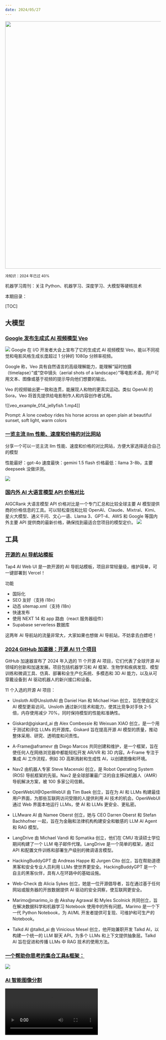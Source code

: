 ```yaml
---
date: 2024/05/27
---
```


<img src="https://r2.zhanglearning.com/blog/2024/05/9c7250733ae8fade24f6c9c58a4a214c.png" width="800" />  

<small>冷知识：2024 年已过 40%</small>  



机器学习周刊：关注 Python、机器学习、深度学习、大模型等硬核技术

本期目录：

[TOC]


## 大模型
### [Google 发布生成式 AI 视频模型 Veo](https://deepmind.google/technologies/veo/)

![](https://r2.zhanglearning.com/blog/2024/05/ef5a73c6813fd5bc98924537cd9eece1.png)
Google 在 I/O 开发者大会上宣布了它的生成式 AI 视频模型 Veo，能以不同视觉和电影风格生成长度超过 1 分钟的 1080p 分辨率视频。

Google 称，Veo 具有自然语言的高级理解能力，能理解“延时拍摄（timelapse）”或“空中镜头（aerial shots of a landscape）”等电影术语，用户可用文本、图像或基于视频的提示导向他们想要的输出。

Veo 的视频输出更一致和连贯，能展现人和物的更真实运动。类似 OpenAI 的 Sora，Veo 将首先提供给电影制作人和内容创作者试用。

![[veo_example_014_jellyfish 1.mp4]]

Prompt: A lone cowboy rides his horse across an open plain at beautiful sunset, soft light, warm colors
### [一览主流 llm 性能、速度和价格的对比网站](http://artificialanalysis.ai)
分享一个可以一览主流 llm 性能、速度和价格的对比网站，方便大家选择适合自己的模型

性能最好：gpt-4o
速度最快：gemini 1.5 flash
价格最低：llama 3-8b，主要 deepseek 没做评测。

![](https://r2.zhanglearning.com/blog/2024/05/ce8b206b672ade86e7159e9df040e758.png)

### [国内外 AI 大语言模型 API 价格对比](https://aigcrank.cn/llmprice/)


AIGCRank 大语言模型 API 价格对比是一个专门汇总和比较全球主要 AI 模型提供商的价格信息的工具。可以轻松查找和比较 OpenAI、Claude、Mixtral、Kimi、星火大模型、通义千问、文心一语、Llama 3、GPT-4、AWS 和 Google 等国内外主要 API 提供商的最新价格，确保找到最适合您项目的模型定价。
![](https://r2.zhanglearning.com/blog/2024/05/acefe82250c33e7d6df3a6f2988a30c1.png)

## 工具
### [开源的 AI 导航站模板](https://github.com/6677-ai/tap4-ai-webui)
Tap4 AI Web UI 是一款开源的 AI 导航站模板，项目非常轻量级，维护简单，可一键部署到 Vercel！

功能
- 国际化
- SEO 友好（支持 i18n）
- 动态 sitemap.xml（支持 i18n）
- 快速发布
- 使用 NEXT 14 和 app 路由（react 服务器组件）
- Supabase serverless 数据库

这两年 AI 导航站的流量非常大，大家如果也想做 AI 导航站，不妨拿去白嫖吧！


### [2024 GitHub 加速器：开源 AI 11 个项目](https://github.blog/2024-05-23-2024-github-accelerator-meet-the-11-projects-shaping-open-source-ai/)

GitHub 加速器宣布了 2024 年入选的 11 个开源 AI 项目，它们代表了全球开源 AI 领域的创新和加速发展。项目包括机器学习和 AI 框架、生物学和疾病发现、模型训练和微调工具、仿真、部署和全生产化系统、多模态和 3D AI 能力，以及从可穿戴设备到 AI 驱动机器人的新兴接口和设备。 

11 个入选的开源 AI 项目： 

- Unsloth AI@UnslothAI 由 Daniel Han 和 Michael Han 创立，旨在使自定义 AI 模型更易访问。Unsloth 通过新兴技术和能力，使其比竞争对手快 2-5 倍，内存使用减少 70%，同时保持模型的性能和准确性。 

- Giskard@giskard_ai  由 Alex Combessie 和 Weixuan XIAO 创立，是一个用于测试和评估 LLMs 的开源库。Giskard 旨在提高开源 AI 模型的质量，推动整体采用、研究、透明度和问责性。 

- A-Frame@aframevr 由 Diego Marcos 共同创建和维护，是一个框架，旨在使任何人在网络浏览器中都能轻松开发 AR/VR 和 3D 内容。A-Frame 专注于集成 AI 工作流程，例如 3D 高斯溅射和生成性 AI，以创建图像和环境。 

- Nav2 由机器人专家 Steve Macenski 创立，是 Robot Operating System (ROS) 导航框架的先驱。Nav2 是全球部署最广泛的自主移动机器人（AMR）导航解决方案，被 100 多家公司信赖。 

- OpenWebUI@OpenWebUI 由 Tim Baek 创立，旨在为 AI 和 LLMs 构建最佳用户界面，为那些互联网访问受限的人提供利用 AI 技术的机会。OpenWebUI 通过 Web 界面本地运行 LLMs，使 AI 和 LLMs 更安全、更私密。 

- LLMware AI 由 Namee Oberst 创立，她与 CEO Darren Oberst 和 Stefan Bachhofner 一起，旨在为金融和法律机构构建安全和敏感的 LLM AI Agent 和 RAG 模型。 
- LangDrive 由 Michael Vandi 和 Spmatika 创立，他们在 CMU 攻读硕士学位期间构建了一个 LLM 电子邮件代理。LangDrive 是一个简单的框架，通过 API 和配置文件训练和部署生产级别的微调语言模型。 
- HackingBuddyGPT 由 Andreas Happe 和 Jurgen Cito 创立，旨在帮助道德黑客和安全专业人员利用 LLMs 使世界更安全。HackingBuddyGPT 是一个自主的黑客伙伴，具有人在环路中的基础设施。 
- Web-Check 由 Alicia Sykes 创立，她是一位开源倡导者，旨在通过基于任何网站或服务器的开放数据提供 AI 驱动的安全洞察，使互联网更安全。 
- Marimo@marimo_io 由 Akshay Agrawal 和 Myles Scolnick 共同创立，旨在解决数据科学和机器学习 Notebook 使用中的所有问题。Marimo 是一个下一代 Python Notebook，为 AI/ML 开发者提供可复现、可维护和可生产的 Notebook。 

- Talkd AI @talkd_ai  由 Vinicious Mesel 创立，他开始兼职开发 Talkd AI，以构建一个统一的 LLM 聊天 API，为多个 LLMs 和上下文提供抽象层。Talkd AI 旨在促进和传播 LLMs 中 RAG 技术的使用方法。

### [一个帮助你思考的集合工具&框架：](https://untools.co/)
![](https://r2.zhanglearning.com/blog/2024/05/886037029b6ac6741ab87e8f56203cb5.png)


### [AI 智能图像分割](https://segmentify.app/zh)
<video src="https://teamaker-1251887421.cos.ap-guangzhou.myqcloud.com/segany.mp4" />  




### [一个只做渐变色的 CSS 库](https://uigradients.com/#RainbowBlue)
Ulgradients 是一个主打渐变风网站，设计师可根据自己风格来选择搭配，直接获得对应渐变配色的 CSS 代码，相当方便对于大大提高了前端开发的效率。
![](https://r2.zhanglearning.com/blog/2024/05/29a8acbe51894fc5a82f1895844730ca.png)

### [一款专为英语学习打造的视频播放器](https://github.com/solidSpoon/DashPlayer?tab=readme-ov-file)

为英语学习者量身打造的视频播放器，助你通过观看视频、沉浸真实语境，轻松提升英语水平。

![](https://r2.zhanglearning.com/blog/2024/05/83dafdc4202f3c9216b29aacf7c24a52.png)


## 知识库
### [Phi-3 CookBook](https://github.com/microsoft/Phi-3CookBook)

Phi-3 是微软开发的一系列开放 AI 模型，是目前功能最强大、性价比最高的小型语言模型，分为 mini、small、vision 和 medium 等版本。 

关于 Phi-3 入门的 Phi-3 CookBook，主要内容：
· Phi-3 介绍和快速上手
· Phi-3 推理、微调和评测

### [生成式人工智能常识科普图](https://cartography-of-generative-ai.net/)

https://cartography-of-generative-ai.net/genai_cartography.pdf
![](https://r2.zhanglearning.com/blog/2024/05/29c405073c52d7fbf9033dd5103e66bb.png)

这张图非常有意思！

**把生成式人工智能 GenAI 的核心内容 & 高频议题，绘制在了一张可视化图里**。通过这张图，你可以感受到整个 GenAI 世界的运转逻辑，也会大致明**白大模型是如何生成文字和图片**的~

### [LaTeX 入门与进阶](https://latex.lierhua.top/zh/) 


![](https://r2.zhanglearning.com/blog/2024/05/0c6af9633427f19533d5cdb15e3376d4.png)

### [前端开发的知识总结](https://spacexcode.com/)


![WX20240517-100517.png](https://r2.zhanglearning.com/blog/2024/05/a2ca75fe8fb94a750ce27e3a44172bef.png)



### [手把手带你从头实现 LLaMa 3](https://github.com/naklecha/llama3-from-scratch)



**llama3 implemented from scratch** 最近在 GitHub 社区非常出圈，Star 狂飙！

这个项目用 **图示 + 代码** 的方式，从头演示了如何理解和实现 LLaMa 3 的完整过程，非常生动、详细且硬核 👍
![](https://r2.zhanglearning.com/blog/2024/05/ea75afe08f8d63a41c242981c1bd48fd.png)

### [什么是 GPT？工作原理动画展示](https://arthurchiao.art/blog/visual-intro-to-transformers-zh/)


3Blue1Brown 是一个专注于数学教育的 YouTube 频道，视频制作精良且非常擅**用直观的动画和图表，讲清楚复杂抽象的数学话题**，以及由此拓展的机器学习、深度学习等等。

3Blue1Brown 在 B 站也有官方账号，而且有 200 多万粉丝啦！最近更新的视频都与大模型有关，整个系列还在持续更新中。

**如果你想直观地搞清楚 GPT 原理，那 3Blue1Brown 这个系列的视频，应该是全球最好的学习资料了，甚至没有之一。**

@arthurchiao  做了另一件非常有意义的工作 —— **将视频整理成了「动图 + 文字」的可视化版本**，而且还是中文！！相当于一份学霸的要点笔记，帮助你能更清晰地 get 到原视频的要点，彻底搞清楚 Transformer 内部工作原理。


![](https://r2.zhanglearning.com/blog/2024/05/420605b7e622aad62e8223a3117ce817.gif)

### [OpenAI 前首席科学家分享 30 篇顶级 AI 论文](https://arc.net/folder/D0472A20-9C20-4D3F-B145-D2865C0A9FEE)
OpenAI 前首席科学家 Ilya sutskever 大佬分享的约 30 篇顶级 AI 研究论文清单爆火🔥💥，据说看完可以掌握当前人工智能最为关键的 90% 的知识！

包括 Transformer 架构、RNN、LSTM、神经网络复杂度、计算机视觉等领域


![](https://r2.zhanglearning.com/blog/2024/05/e970c498f07639e2f9b9400f90373999.png)

## 轻阅读
[公开写作的好处和坚持不懈](https://www.usmacd.com/cn/public_writing/)

![](https://r2.zhanglearning.com/blog/2024/05/008826f3f810e91a2656dfc7654206e6.png)





近期学到的一个技能：相信别人已经做过。很多问题的解决方案，这个世界上已经存在过。一定有这个世界上某个团队某个人已经思考的非常透彻，可能在书籍里，在历史里，在故事里，或者藏在互联网深处。如果找信息带来的价值远大于自己思考实践才能验证，那就先思考我应该在哪里找到这个解决方案。B**y Nin19536@X**






12 亿人没有护照、10 亿人没做过飞机、但有近 11 亿人可以上网。大学文化水平人数 2.18 亿，包含本科大专高职。理解这些数据，可以避免很多无意义的争吵。今天把上面数据都溯源了一下，都是官方发布的数据。截止 19 年底中国普通护照人数有 2 亿左右，也就是 12 亿人没有护照。23 年 9 月民航局公布的粗略数据表示中国乘坐过飞机的人仅为 3 亿多，也就是 10 亿多人没有坐过飞机。截止 23 年底，中国网民数量是 10.92 亿。2020 年人口普查，大学文化程度的人口为 21836 万人，包含高职、大专、本科及以上。**By 熊猫学经济@weibo**
